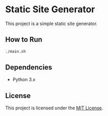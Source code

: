 # Static Site Generator

This project is a simple static site generator. 

## How to Run

```sh
./main.sh
```

## Dependencies

- Python 3.x

## License

This project is licensed under the [MIT License](https://en.wikipedia.org/wiki/MIT_License).